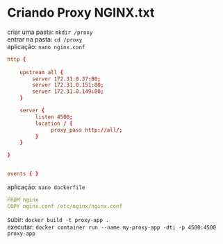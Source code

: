 # Criando Proxy NGINX.txt

criar uma pasta: ```mkdir /proxy```<br>
entrar na pasta: ```cd /proxy```<br>
aplicação: ```nano nginx.conf```<br>

```conf
http {
   
    upstream all {
        server 172.31.0.37:80;
        server 172.31.0.151:80;
        server 172.31.0.149:80;
    }

    server {
         listen 4500;
         location / {
              proxy_pass http://all/;
         }
    }

}


events { }
```

aplicação: ```nano dockerfile```

```yml
FROM nginx
COPY nginx.conf /etc/nginx/nginx.conf
```

subir: ```docker build -t proxy-app .```<br>
executar: ```docker container run --name my-proxy-app -dti -p 4500:4500 proxy-app```<br>

